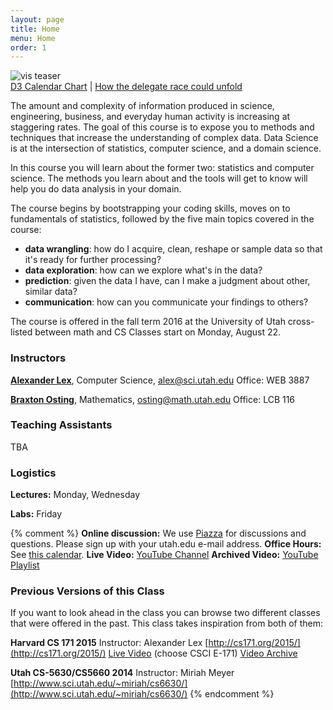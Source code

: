 ```yaml
---
layout: page
title: Home
menu: Home
order: 1
---
```



<img src="{{ site.baseurl }}/assets/i/teaser.png" alt="vis teaser" />

<div class="credits">
<a href="http://www.samselikoff.com/writings/intro-to-d3/">D3 Calendar Chart</a> | 
<a href="http://www.nytimes.com/interactive/2016/03/30/upshot/trump-clinton-delegate-calculator.html">How the delegate race could unfold</a>
</div>

The amount and complexity of information produced in science, engineering, business, and everyday human activity is increasing at staggering rates. The goal of this course is to expose you to methods and techniques that increase the understanding of complex data. Data Science is at the intersection of statistics, computer science, and a domain science.

In this course you will learn about the former two: statistics and computer science. The methods you learn about and the tools will get to know will help you do data analysis in your domain. 
 

The course begins by bootstrapping your coding skills, moves on to fundamentals of statistics, followed by the five main topics covered in the course:
 
  * **data wrangling**: how do I acquire, clean, reshape or sample data so that it's ready for further processing?
  * **data exploration**: how can we explore what's in the data?
  * **prediction**: given the data I have, can I make a judgment about other, similar data?
  * **communication**: how can you communicate your findings to others?

The course is offered in the fall term 2016 at the University of Utah cross-listed between math and CS Classes start on Monday, August 22. 

### Instructors

**[Alexander Lex](http://alexander-lex.net)**, Computer Science, [alex@sci.utah.edu](mailto:alex@sci.utah.edu)
Office: WEB 3887

**[Braxton Osting](http://www.math.utah.edu/~osting/)**, Mathematics, [osting@math.utah.edu](osting@math.utah.edu)
Office: LCB 116

### Teaching Assistants

TBA 

### Logistics

**Lectures:** Monday, Wednesday

**Labs:** Friday

{% comment %}
**Online discussion:** We use [Piazza](http://piazza.com/utah/fall2015/cs5630cs6630) for discussions and questions. Please sign up with your utah.edu e-mail address.
**Office Hours:** See [this calendar](https://www.google.com/calendar/embed?src=fdvio7r8i82kk0vl2to5j3dd1s%40group.calendar.google.com&ctz=America/Denver).
**Live Video:** [YouTube Channel](https://www.youtube.com/channel/UCDUS80bdunpmvWVPyFRPqFQ/live)
**Archived Video:** [YouTube Playlist](https://www.youtube.com/playlist?list=PLbuogVdPnkCqKBoObk03Aq3tgitxJXJcO)


### Previous Versions of this Class

If you want to look ahead in the class you can browse two different classes that were offered in the past. This class takes inspiration from both of them: 

**Harvard CS 171 2015**
Instructor: Alexander Lex
[http://cs171.org/2015/](http://cs171.org/2015/)
[Live Video](http://cm.dce.harvard.edu/classroom/) (choose CSCI E-171)
[Video Archive](http://cm.dce.harvard.edu/2015/02/24028/publicationListing.shtml)

**Utah CS-5630/CS5660 2014**
Instructor: Miriah Meyer
[http://www.sci.utah.edu/~miriah/cs6630/](http://www.sci.utah.edu/~miriah/cs6630/)
{% endcomment %}